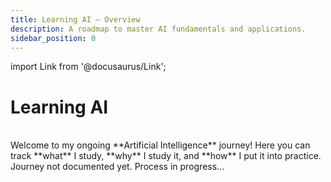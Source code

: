 ```yaml
---
title: Learning AI – Overview
description: A roadmap to master AI fundamentals and applications.
sidebar_position: 0
---
```


import Link from '@docusaurus/Link';

# Learning AI

<!-- > **Status:** in progress (last update: 15 May 2025) -->

<br/>
Welcome to my ongoing **Artificial Intelligence** journey!  
Here you can track **what** I study, **why** I study it, and **how** I put it into practice.

<!-- ## Journey structure

- **Road-map:** high-level stages with progress links (`roadmap.md`)
- **References:** books, courses and papers in dedicated sub-folders
- **Practical projects:** real-world builds under `projects/`

## Main stages

| Stage                    | Key content                            | Status         |
| ------------------------ | -------------------------------------- | -------------- |
| Mathematical foundations | Linear algebra, statistics, calculus   | 🔄 In progress |
| Supervised learning      | Regression, classification, SVM, trees | ⏳ Next        |
| Unsupervised learning    | Clustering, dimensionality reduction   | ⏳ Next        |
| Deep learning            | Neural nets, CNNs, RNNs, Transformers  | ⏳ Next        |

> ✔︎ = completed · 🔄 = in progress · ⏳ = planned

## Linked material

> **Note:** No material is linked yet. Below are examples of how the
> content will be organised.

<!--
<div className="cardsGrid">

<Link className="card" to="/notes/jorneys/learning-ai/why-machines-learn/intro">
  <h3>Book: Why Machines Learn?</h3>
  <p>Summaries and notes chapter by chapter.</p>
</Link>

<Link className="card" to="/notes/jorneys/learning-ai/courses/coursera-andrew-ng">
  <h3>Course: Andrew Ng ML (Coursera)</h3>
  <p>Lecture notes and commented exercises.</p>
</Link>

<Link className="card" to="/notes/jorneys/learning-ai/projects/regression-scratch">
  <h3>Project: Regression from scratch</h3>
  <p>Python implementation plus explanatory notebook.</p>
</Link>

</div>

---

<div className="alert alert--secondary" role="alert">
Have suggestions or corrections? Open an issue or send a pull request.
</div>
-->

<div className="alert alert--secondary" role="alert">Journey not documented yet. Process in progress...</div>

